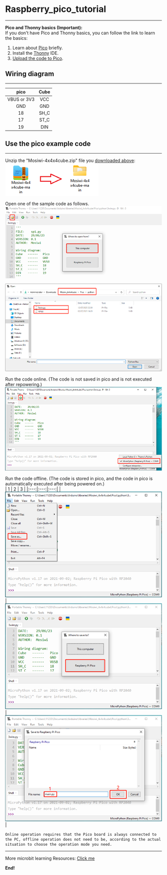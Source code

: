 # Raspberry_pico_tutorial  
-------------------------
**Pico and Thonny basics (Important):**        
If you don't have Pico and Thonny basics, you can follow the link to learn the basics:       
1. Learn about [Pico](https://docs.mosiwi.com/en/latest/raspberry/R1D0001_raspberry_pico/R1D0001_raspberry_pico.html) briefly.     
2. Install the [Thonny](https://docs.mosiwi.com/en/latest/raspberry/R1D0001_raspberry_pico/R1D0001_raspberry_pico.html#using-micropython-in-thonny) IDE.   
3. [Upload the code to Pico](https://docs.mosiwi.com/en/latest/raspberry/R1D0001_raspberry_pico/R1D0001_raspberry_pico.html#save-existing-files-or-folders-to-pico).   

## Wiring diagram
-----------------   
|      pico     |   Cube   |  
|      :--:     |   :--:   |   
|  VBUS or 3V3  |   VCC    |  
|      GND      |   GND    |  
|      18       |   SH_C   |  
|      17       |   ST_C   |  
|      19       |   DIN    |   

## Use the pico example code
----------------------------      
Unzip the "Mosiwi-4x4x4cube.zip" file you [downloaded above](./previous_tutorial.md#download-library-file):            
![Img](../_static/pico/img/1img.png)                

Open one of the sample code as follows.  
![Img](../_static/pico/img/2img.png)   
   
![Img](../_static/pico/img/3img.png)  

Run the code online. (The code is not saved in pico and is not executed after repowering.)    
![Img](../_static/pico/img/4img.png)

Run the code offline. (The code is stored in pico, and the code in pico is automatically executed after being powered on.)   
| 1 | 2 | 3 |
|:---:|:---:|:---:|
| ![Img](../_static/pico/img/5img.png) | ![Img](../_static/pico/img/6img.png) | ![Img](../_static/pico/img/7img.png) |

```{tip}
Online operation requires that the Pico board is always connected to the PC, offline operation does not need to be, according to the actual situation to choose the operation mode you need.
```

------------
More microbit learning Resources: [Click me](https://docs.mosiwi.com/projects/c1k0000/en/latest/pico_tutorial/basic_tutorial.html)

**End!** 